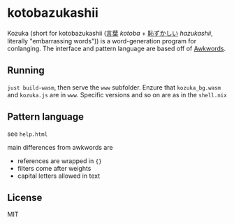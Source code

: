 # kotobazukashii

Kozuka (short for kotobazukashii (<a href="https://jisho.org/word/%E8%A8%80%E8%91%89">言葉</a> 
<i>kotoba</i> + <a href="https://jisho.org/word/%E6%81%A5%E3%81%9A%E3%81%8B%E3%81%97%E3%81%84">恥ずかしい</a> 
<i>hazukashii</i>, literally "embarrassing words")) is a word-generation program for conlanging. 
The interface and pattern language are based off of
<a href="https://web.archive.org/web/20240323210408/http://akana.conlang.org/tools/awkwords/">Awkwords</a>.

## Running

`just build-wasm`, then serve the `www` subfolder. Enzure that `kozuka_bg.wasm` and `kozuka.js` are in `www`.
Specific versions and so on are as in the `shell.nix`

## Pattern language

see `help.html`

main differences from awkwords are
- references are wrapped in `{}`
- filters come after weights
- capital letters allowed in text

## License

MIT